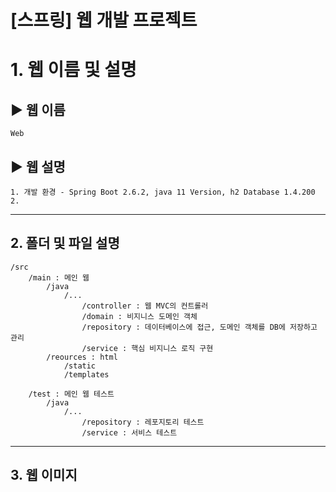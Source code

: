 [스프링] 웹 개발 프로젝트
======================
# 1. 웹 이름 및 설명
## ▶ 웹 이름
	Web

## ▶ 웹 설명
	1. 개발 환경 - Spring Boot 2.6.2, java 11 Version, h2 Database 1.4.200
	2. 

****
## 2. 폴더 및 파일 설명
```
/src
    /main : 메인 웹
        /java
            /...
                /controller : 웹 MVC의 컨트롤러
                /domain : 비지니스 도메인 객체
                /repository : 데이터베이스에 접근, 도메인 객체를 DB에 저장하고 관리
                /service : 핵심 비지니스 로직 구현
        /reources : html
            /static
            /templates
            
    /test : 메인 웹 테스트
        /java
            /...
                /repository : 레포지토리 테스트
                /service : 서비스 테스트
```

****
## 3. 웹 이미지

[comment]: <> (<img src="https://img1.daumcdn.net/thumb/R1280x0/?scode=mtistory2&fname=https%3A%2F%2Fblog.kakaocdn.net%2Fdn%2FdlRTsG%2FbtrmWr324Cv%2FpW1sq2uzvWWhkmjx1MIaB1%2Fimg.png" width="700px" height="393px" title="px&#40;픽셀&#41; 크기 설정" alt="main1"></img><br/>)

[comment]: <> (<img src="https://img1.daumcdn.net/thumb/R1280x0/?scode=mtistory2&fname=https%3A%2F%2Fblog.kakaocdn.net%2Fdn%2FbhtdIf%2FbtrmUyCl2U3%2FgFEtlcxheQzsyeSDZWmEe0%2Fimg.png" width="700px" height="393px" title="px&#40;픽셀&#41; 크기 설정" alt="main1"></img><br/>)

[comment]: <> (<img src="https://img1.daumcdn.net/thumb/R1280x0/?scode=mtistory2&fname=https%3A%2F%2Fblog.kakaocdn.net%2Fdn%2FbwN9oA%2FbtrmYEHMMem%2Fc9WXrk9XOYQKV6B8XD2Kr0%2Fimg.png" width="700px" height="393px" title="px&#40;픽셀&#41; 크기 설정" alt="main1"></img><br/>)
